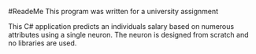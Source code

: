 #ReadeMe
This program was written for a university assignment

This C# application predicts an individuals salary based on numerous attributes using a single neuron. The neuron is designed from scratch and no libraries are used.
